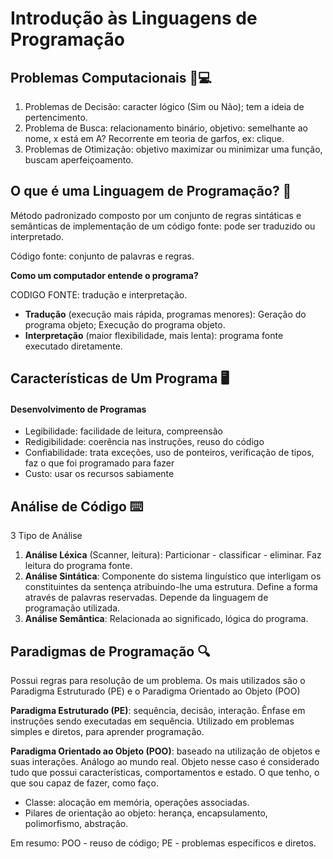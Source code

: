 # Introdução às Linguagens de Programação

## Problemas Computacionais :construction::computer:

1. Problemas de Decisão: caracter lógico (Sim ou Não); tem a ideia de pertencimento.
2. Problema de Busca: relacionamento binário, objetivo: semelhante ao nome, x está em A? Recorrente em teoria de garfos, ex: clique.
3. Problemas de Otimização: objetivo maximizar ou minimizar uma função, buscam aperfeiçoamento.

## O que é uma Linguagem de Programação? :page_with_curl:

Método padronizado composto por um conjunto de regras sintáticas e semânticas de implementação de um código fonte: pode ser traduzido ou interpretado.

Código fonte: conjunto de palavras e regras.

**Como um computador entende o programa?**

CODIGO FONTE: tradução e interpretação.

* **Tradução** (execução mais rápida, programas menores): Geração do programa objeto; Execução do programa objeto.
* **Interpretação** (maior flexibilidade, mais lenta): programa fonte executado diretamente.

## Características de Um Programa :desktop_computer:

#### Desenvolvimento de Programas

* Legibilidade: facilidade de leitura, compreensão
* Redigibilidade: coerência nas instruções, reuso do código
* Confiabilidade: trata exceções, uso de ponteiros, verificação de tipos, faz o que foi programado para fazer
* Custo: usar os recursos sabiamente

## Análise de Código :keyboard:

3 Tipo de Análise

1. **Análise Léxica** (Scanner, leitura): Particionar - classificar - eliminar. Faz leitura do programa fonte.
2. **Análise Sintática**: Componente do sistema linguístico que interligam os constituintes da sentença atribuindo-lhe uma estrutura. Define a forma através de palavras reservadas. Depende da linguagem de programação utilizada.
3. **Análise Semântica**: Relacionada ao significado, lógica do programa.

## Paradigmas de Programação :mag:

Possui regras para resolução de um problema. Os mais utilizados são o Paradigma Estruturado (PE) e o Paradigma Orientado ao Objeto (POO)

**Paradigma Estruturado (PE)**: sequência, decisão, interação. Ênfase em instruções sendo executadas em sequência. Utilizado em problemas simples e diretos, para aprender programação.

**Paradigma Orientado ao Objeto (POO)**: baseado na utilização de objetos e suas interações. Análogo ao mundo real. Objeto nesse caso é considerado tudo que possui características, comportamentos e estado. O que tenho, o que sou capaz de fazer, como faço. 

* Classe: alocação em memória, operações associadas.
* Pilares de orientação ao objeto: herança, encapsulamento, polimorfismo, abstração.

Em resumo: POO - reuso de código; PE - problemas específicos e diretos.